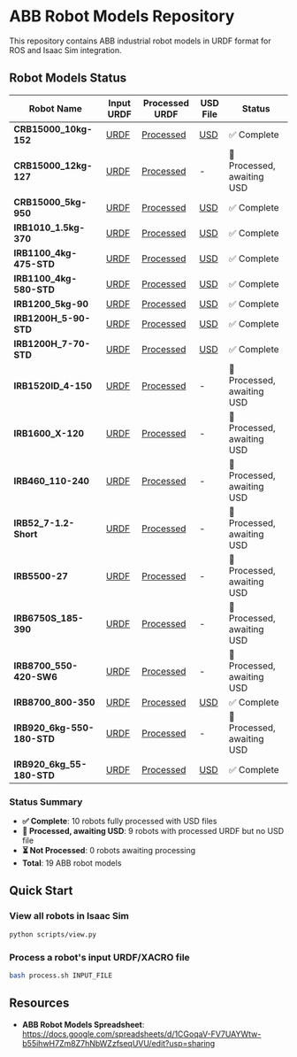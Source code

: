 # ABB Robot Models Repository

This repository contains ABB industrial robot models in URDF format for ROS and Isaac Sim integration.

## Robot Models Status

| Robot Name | Input URDF | Processed URDF | USD File | Status |
|------------|------------|----------------|----------|--------|
| **CRB15000_10kg-152** | [URDF](ABB/CRB15000_10kg-152/CRB15000_10kg-152_description/urdf/CRB15000_10kg-152.urdf) | [Processed](generated/CRB15000_10kg_152_v1/CRB15000_10kg_152.urdf) | [USD](generated/CRB15000_10kg_152_v1/CRB15000_10kg_152/CRB15000_10kg_152.usd) | ✅ Complete |
| **CRB15000_12kg-127** | [URDF](ABB/CRB15000_12kg-127/CRB15000_12-127_description/urdf/CRB15000_12-127.urdf) | [Processed](generated/CRB15000_12kg_127_v1/CRB15000_12kg_127.urdf) | - | 🔄 Processed, awaiting USD |
| **CRB15000_5kg-950** | [URDF](ABB/CRB15000_5kg-950/CRB15000_5kg-950_description/urdf/CRB15000_5kg-950.urdf) | [Processed](generated/CRB15000_5kg_950_v1/CRB15000_5kg_950.urdf) | [USD](generated/CRB15000_5kg_950_v1/CRB15000_5kg_950/CRB15000_5kg_950.usd) | ✅ Complete |
| **IRB1010_1.5kg-370** | [URDF](ABB/IRB1010_1.5kg-370/IRB1010_1.5kg-370_description/urdf/IRB1010_1.5kg-370.urdf) | [Processed](generated/IRB1010_1_5kg_370_v1/IRB1010_1_5kg_370.urdf) | [USD](generated/IRB1010_1_5kg_370_v1/IRB1010_1_5kg_370/IRB1010_1_5kg_370.usd) | ✅ Complete |
| **IRB1100_4kg-475-STD** | [URDF](ABB/IRB1100_4kg-475-STD/IRB1100_4kg-475-STD_description/urdf/IRB1100_4kg-475-STD.urdf) | [Processed](generated/IRB1100_4kg_475_STD_v1/IRB1100_4kg_475_STD.urdf) | [USD](generated/IRB1100_4kg_475_STD_v1/IRB1100_4kg_475_STD/IRB1100_4kg_475_STD.usd) | ✅ Complete |
| **IRB1100_4kg-580-STD** | [URDF](ABB/IRB1100_4kg-580-STD/IRB1100_4kg-580-STD_description/urdf/IRB1100_4kg-580-STD.urdf) | [Processed](generated/IRB1100_4kg_580_STD_v1/IRB1100_4kg_580_STD.urdf) | [USD](generated/IRB1100_4kg_580_STD_v1/IRB1100_4kg_580_STD/IRB1100_4kg_580_STD.usd) | ✅ Complete |
| **IRB1200_5kg-90** | [URDF](ABB/IRB1200_5kg-90/IRB1200_5-90-STD_description/urdf/IRB1200_5-90-STD.urdf) | [Processed](generated/IRB1200_5_90_STD_v1/IRB1200_5_90_STD.urdf) | [USD](generated/IRB1200_5_90_STD_v1/IRB1200_5_90_STD/IRB1200_5_90_STD.usd) | ✅ Complete |
| **IRB1200H_5-90-STD** | [URDF](ABB/IRB1200H_5-90-STD/IRB1200H_5-90-STD_description/urdf/IRB1200H_5-90-STD.urdf) | [Processed](generated/IRB1200H_5_90_STD_v1/IRB1200H_5_90_STD.urdf) | [USD](generated/IRB1200H_5_90_STD_v1/IRB1200H_5_90_STD/IRB1200H_5_90_STD.usd) | ✅ Complete |
| **IRB1200H_7-70-STD** | [URDF](ABB/IRB1200H_7-70-STD/IRB1200H_7-70-STD_description/urdf/IRB1200H_7-70-STD.urdf) | [Processed](generated/IRB1200H_7_70_STD_v1/IRB1200H_7_70_STD.urdf) | [USD](generated/IRB1200H_7_70_STD_v1/IRB1200H_7_70_STD/IRB1200H_7_70_STD.usd) | ✅ Complete |
| **IRB1520ID_4-150** | [URDF](ABB/IRB1520ID_4-150/IRB1520ID_4_150_description/urdf/IRB1520ID_4_150.urdf) | [Processed](generated/IRB1520ID_4_150_v1/IRB1520ID_4_150.urdf) | - | 🔄 Processed, awaiting USD |
| **IRB1600_X-120** | [URDF](ABB/IRB1600_X-120/IRB1600_X-120_description/urdf/IRB1600_X-120.urdf) | [Processed](generated/IRB1600_X-120_v1/IRB1600_X-120.urdf) | - | 🔄 Processed, awaiting USD |
| **IRB460_110-240** | [URDF](ABB/IRB460_110-240/IRB_description/urdf/IRB.urdf) | [Processed](generated/IRB460_110-240_v1/IRB460_110-240.urdf) | - | 🔄 Processed, awaiting USD |
| **IRB52_7-1.2-Short** | [URDF](ABB/IRB52_7-1.2-Short/IRB52_7-1.2-Short_description/urdf/IRB52_7-1.2-Short.urdf) | [Processed](generated/IRB52_7-1_2-Short_v1/IRB52_7-1_2-Short.urdf) | - | 🔄 Processed, awaiting USD |
| **IRB5500-27** | [URDF](ABB/IRB5500-27/IRB5500-27_rev00_description/urdf/IRB5500-27_rev00.urdf) | [Processed](generated/IRB5500-27_v1/IRB5500-27.urdf) | - | 🔄 Processed, awaiting USD |
| **IRB6750S_185-390** | [URDF](ABB/IRB6750S_185-390/IRB6750S_185-390-LID_description/urdf/IRB6750S_185-390-LID.urdf) | [Processed](generated/IRB6750S_185-390-LID_v1/IRB6750S_185-390-LID.urdf) | - | 🔄 Processed, awaiting USD |
| **IRB8700_550-420-SW6** | [URDF](ABB/IRB8700_550-420-SW6/IRB8700_550-420-SW6_description/urdf/IRB8700_550-420-SW6.urdf) | [Processed](generated/IRB8700_550-420-SW6_v1/IRB8700_550-420-SW6.urdf) | - | 🔄 Processed, awaiting USD |
| **IRB8700_800-350** | [URDF](ABB/IRB8700_800-350/IRB8700_800-350_description/urdf/IRB8700_800-350.urdf) | [Processed](generated/IRB8700_800_350_v1/IRB8700_800_350.urdf) | [USD](generated/IRB8700_800_350_v1/IRB8700_800_350/IRB8700_800_350.usd) | ✅ Complete |
| **IRB920_6kg-550-180-STD** | [URDF](ABB/IRB920_6kg-550-180-STD/ABB_IRB920_6kg-550-180-STD_description/urdf/ABB_IRB920_6kg-550-180-STD.urdf) | [Processed](generated/IRB920_6kg-550-180-STD_v1/IRB920_6kg_550_180_STD.urdf) | - | 🔄 Processed, awaiting USD |
| **IRB920_6kg_55-180-STD** | [URDF](ABB/IRB920_6kg_55-180-STD/abb_irb920.urdf) | [Processed](generated/abb_irb920_v1/abb_irb920.urdf) | [USD](generated/abb_irb920_v1/abb_irb920/abb_irb920.usd) | ✅ Complete |

### Status Summary
- **✅ Complete**: 10 robots fully processed with USD files
- **🔄 Processed, awaiting USD**: 9 robots with processed URDF but no USD file
- **⏳ Not Processed**: 0 robots awaiting processing
- **Total**: 19 ABB robot models

## Quick Start

### View all robots in Isaac Sim
```bash
python scripts/view.py
```

### Process a robot's input URDF/XACRO file
```bash
bash process.sh INPUT_FILE
```

## Resources

* **ABB Robot Models Spreadsheet**: https://docs.google.com/spreadsheets/d/1CGoqaV-FV7UAYWtw-b55ihwH7Zm8Z7hNbWZzfseqUVU/edit?usp=sharing